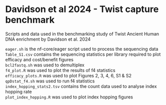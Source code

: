 # Davidson et al 2024 - Twist capture benchmark

Scripts and data used in the benchmarking study of Twist Ancient Human DNA enrichment by Davidson et al. 2024

`eager.sh` is the nf-core/eager script used to process the sequencing data \
`Table_S1.csv` contains the sequencing statistics per library required to plot efficacy and cost/benefit figures \
`bcl2fastq.sh` was used to demultiplex \
`f4_plot.R` was used to plot the results of f4 statistics \
`efficacy_plots.R` was used to plot Figures 2, 3, 4, 6, S1 & S2 \
`qpDstat_f4.sh` was used to run f4 statistics \
`index_hopping_stats2.tsv` contains the count data used to analyse index hopping rate \
`plot_index_hopping.R` was used to plot index hopping figures 
